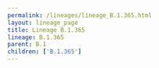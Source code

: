 ```yaml
---
permalink: /lineages/lineage_B.1.365.html
layout: lineage_page
title: Lineage B.1.365
lineage: B.1.365
parent: B.1
children: ['B.1.365']
---
```

